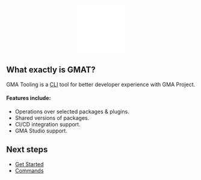<p align="center">
<img src="../assets/koyal_icon.svg" alt="GMAT" width="128px" height="128px" />
</p>

## What exactly is GMAT?

GMA Tooling is a [CLI](https://en.wikipedia.org/wiki/Command-line_interface) tool for better developer experience with GMA Project.

#### Features include:

- Operations over selected packages & plugins.
- Shared versions of packages.
- CI/CD integration support.
- GMA Studio support.

## Next steps
- [Get Started](getting-started.md)
- [Commands](commands.md)